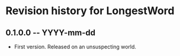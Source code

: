 # Revision history for LongestWord

## 0.1.0.0 -- YYYY-mm-dd

* First version. Released on an unsuspecting world.
